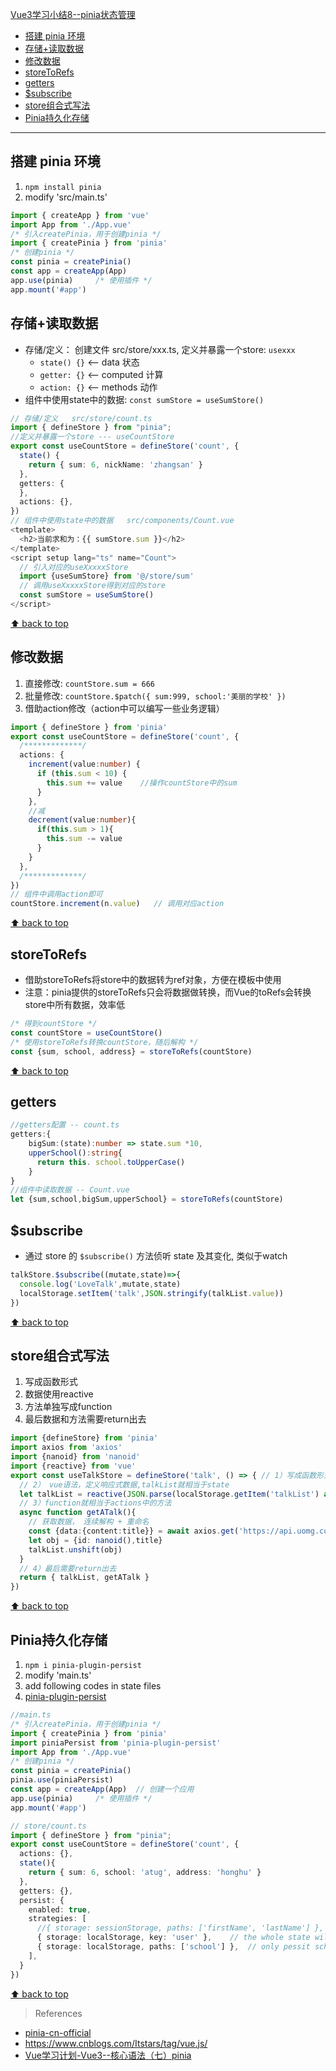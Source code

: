 [Vue3学习小结8--pinia状态管理](#top)

- [搭建 pinia 环境](#搭建-pinia-环境)
- [存储+读取数据](#存储读取数据)
- [修改数据](#修改数据)
- [storeToRefs](#storetorefs)
- [getters](#getters)
- [$subscribe](#subscribe)
- [store组合式写法](#store组合式写法)
- [Pinia持久化存储](#Pinia持久化存储)

-------------------------------------

## 搭建 pinia 环境

1. `npm install pinia`
2. modify 'src/main.ts'

```ts
import { createApp } from 'vue'
import App from './App.vue'
/* 引入createPinia，用于创建pinia */
import { createPinia } from 'pinia'
/* 创建pinia */
const pinia = createPinia()
const app = createApp(App)
app.use(pinia)     /* 使用插件 */
app.mount('#app')
```

## 存储+读取数据

- 存储/定义： 创建文件 src/store/xxx.ts, 定义并暴露一个store: `usexxx`
  - `state() {}`    <-- data  状态
  - `getter: {}`    <-- computed 计算
  - `action: {}`    <-- methods 动作
- 组件中使用state中的数据:  `const sumStore = useSumStore()`

```ts
// 存储/定义   src/store/count.ts
import { defineStore } from "pinia";
//定义并暴露一个store --- useCountStore
export const useCountStore = defineStore('count', {
  state() {
    return { sum: 6, nickName: 'zhangsan' }
  },
  getters: {
  },
  actions: {},
})
// 组件中使用state中的数据   src/components/Count.vue
<template>
  <h2>当前求和为：{{ sumStore.sum }}</h2>
</template>
<script setup lang="ts" name="Count">
  // 引入对应的useXxxxxStore	
  import {useSumStore} from '@/store/sum'
  // 调用useXxxxxStore得到对应的store
  const sumStore = useSumStore()
</script>
```

[⬆ back to top](#top)

## 修改数据

1. 直接修改: `countStore.sum = 666`
2. 批量修改: `countStore.$patch({ sum:999, school:'美丽的学校' })`
3. 借助action修改（action中可以编写一些业务逻辑）

```ts
import { defineStore } from 'pinia'
export const useCountStore = defineStore('count', {
  /*************/
  actions: {
    increment(value:number) {
      if (this.sum < 10) {
        this.sum += value    //操作countStore中的sum
      }
    },
    //减
    decrement(value:number){
      if(this.sum > 1){
        this.sum -= value
      }
    }
  },
  /*************/
})
// 组件中调用action即可
countStore.increment(n.value)   // 调用对应action
```

[⬆ back to top](#top)

## storeToRefs

- 借助storeToRefs将store中的数据转为ref对象，方便在模板中使用
- 注意：pinia提供的storeToRefs只会将数据做转换，而Vue的toRefs会转换store中所有数据，效率低

```ts
/* 得到countStore */
const countStore = useCountStore()
/* 使用storeToRefs转换countStore，随后解构 */
const {sum, school, address} = storeToRefs(countStore)
```

[⬆ back to top](#top)

## getters

```ts
//getters配置 -- count.ts
getters:{
    bigSum:(state):number => state.sum *10,
    upperSchool():string{
      return this. school.toUpperCase()
    }
}
//组件中读取数据 -- Count.vue
let {sum,school,bigSum,upperSchool} = storeToRefs(countStore)
```

## $subscribe

- 通过 store 的 `$subscribe()` 方法侦听 state 及其变化, 类似于watch

```ts
talkStore.$subscribe((mutate,state)=>{
  console.log('LoveTalk',mutate,state)
  localStorage.setItem('talk',JSON.stringify(talkList.value))
})
```

[⬆ back to top](#top)

## store组合式写法

1. 写成函数形式
2. 数据使用reactive
3. 方法单独写成function
4. 最后数据和方法需要return出去

```ts
import {defineStore} from 'pinia'
import axios from 'axios'
import {nanoid} from 'nanoid'
import {reactive} from 'vue'
export const useTalkStore = defineStore('talk', () => { // 1）写成函数形式
  // 2） vue语法，定义响应式数据,talkList就相当于state
  let talkList = reactive(JSON.parse(localStorage.getItem('talkList') as string ) || [])
  // 3）function就相当于actions中的方法
  async function getATalk(){
    // 获取数据， 连续解构 + 重命名
    const {data:{content:title}} = await axios.get('https://api.uomg.com/api/rand.qinghua?format=json')
    let obj = {id: nanoid(),title}
    talkList.unshift(obj)
  }
  // 4）最后需要return出去
  return { talkList, getATalk }
})
```

[⬆ back to top](#top)

## Pinia持久化存储

1. `npm i pinia-plugin-persist`
2. modify 'main.ts'
3. add following codes in state files
4. [pinia-plugin-persist](https://seb-l.github.io/pinia-plugin-persist/)

```ts
//main.ts
/* 引入createPinia，用于创建pinia */
import { createPinia } from 'pinia'
import piniaPersist from 'pinia-plugin-persist'
import App from './App.vue'
/* 创建pinia */
const pinia = createPinia()
pinia.use(piniaPersist)
const app = createApp(App)  // 创建一个应用
app.use(pinia)     /* 使用插件 */
app.mount('#app')

// store/count.ts
import { defineStore } from "pinia";
export const useCountStore = defineStore('count', {
  actions: {},
  state(){
    return { sum: 6, school: 'atug', address: 'honghu' }
  },
  getters: {},
  persist: {
    enabled: true,
    strategies: [
      //{ storage: sessionStorage, paths: ['firstName', 'lastName'] },
      { storage: localStorage, key: 'user' },    // the whole state will be stored in the localStorage under the key user
      { storage: localStorage, paths: ['school'] },  // only pessit school in localstorage
    ],
  }
})
```

[⬆ back to top](#top)

> References
- [pinia-cn-official](https://pinia.vuejs.org/zh/)
- https://www.cnblogs.com/Itstars/tag/vue.js/
- [Vue学习计划-Vue3--核心语法（七）pinia](https://www.cnblogs.com/Itstars/p/17966830)
